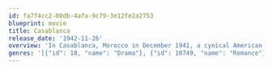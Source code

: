 ```yaml
---
id: fa7f4cc2-00db-4afa-9c79-3e12fe2a2753
blueprint: movie
title: Casablanca
release_date: '1942-11-26'
overview: 'In Casablanca, Morocco in December 1941, a cynical American expatriate meets a former lover, with unforeseen complications.'
genres: '[{"id": 18, "name": "Drama"}, {"id": 10749, "name": "Romance"}]'
---
```

